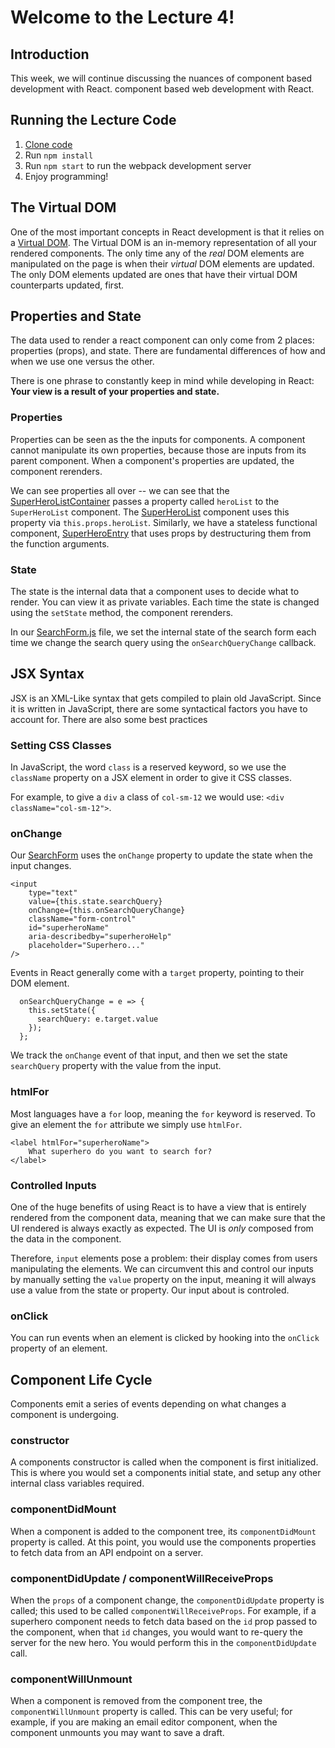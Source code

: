 # Welcome to the Lecture 4!

## Introduction

This week, we will continue discussing the nuances of component based development with React. component based web development with React.

## Running the Lecture Code

1.  [Clone code](https://github.com/Stevens-CS554/superheroes)
2.  Run `npm install`
3.  Run `npm start` to run the webpack development server
4.  Enjoy programming!

## The Virtual DOM

One of the most important concepts in React development is that it relies on a [Virtual DOM](https://reactjs.org/docs/faq-internals.html). The Virtual DOM is an in-memory representation of all your rendered components. The only time any of the _real_ DOM elements are manipulated on the page is when their _virtual_ DOM elements are updated. The only DOM elements updated are ones that have their virtual DOM counterparts updated, first.

## Properties and State

The data used to render a react component can only come from 2 places: properties (props), and state. There are fundamental differences of how and when we use one versus the other.

There is one phrase to constantly keep in mind while developing in React: **Your view is a result of your properties and state.**

### Properties

Properties can be seen as the the inputs for components. A component cannot manipulate its own properties, because those are inputs from its parent component. When a component's properties are updated, the component rerenders.

We can see properties all over -- we can see that the [SuperHeroListContainer](https://github.com/Stevens-CS554/superheroes/blob/master/src/SuperHeroListContainer.js) passes a property called `heroList` to the `SuperHeroList` component. The [SuperHeroList](https://github.com/Stevens-CS554/superheroes/blob/master/src/SuperHeroList.js) component uses this property via `this.props.heroList`. Similarly, we have a stateless functional component, [SuperHeroEntry](https://github.com/Stevens-CS554/superheroes/blob/master/src/SuperHeroEntry.js) that uses props by destructuring them from the function arguments.

### State

The state is the internal data that a component uses to decide what to render. You can view it as private variables. Each time the state is changed using the `setState` method, the component rerenders.

In our [SearchForm.js](https://github.com/Stevens-CS554/superheroes/blob/master/src/SearchForm.js) file, we set the internal state of the search form each time we change the search query using the `onSearchQueryChange` callback.

## JSX Syntax

JSX is an XML-Like syntax that gets compiled to plain old JavaScript. Since it is written in JavaScript, there are some syntactical factors you have to account for. There are also some best practices

### Setting CSS Classes

In JavaScript, the word `class` is a reserved keyword, so we use the `className` property on a JSX element in order to give it CSS classes.

For example, to give a `div` a class of `col-sm-12` we would use: `<div className="col-sm-12">`.

### onChange

Our [SearchForm](https://github.com/Stevens-CS554/superheroes/blob/master/src/SearchForm.js) uses the `onChange` property to update the state when the input changes.

```
<input
    type="text"
    value={this.state.searchQuery}
    onChange={this.onSearchQueryChange}
    className="form-control"
    id="superheroName"
    aria-describedby="superheroHelp"
    placeholder="Superhero..."
/>
```

Events in React generally come with a `target` property, pointing to their DOM element.

```
  onSearchQueryChange = e => {
    this.setState({
      searchQuery: e.target.value
    });
  };
```

We track the `onChange` event of that input, and then we set the state `searchQuery` property with the value from the input.

### htmlFor

Most languages have a `for` loop, meaning the `for` keyword is reserved. To give an element the `for` attribute we simply use `htmlFor`.

```
<label htmlFor="superheroName">
    What superhero do you want to search for?
</label>
```

### Controlled Inputs

One of the huge benefits of using React is to have a view that is entirely rendered from the component data, meaning that we can make sure that the UI rendered is always exactly as expected. The UI is _only_ composed from the data in the component.

Therefore, `input` elements pose a problem: their display comes from users manipulating the elements. We can circumvent this and control our inputs by manually setting the `value` property on the input, meaning it will always use a value from the state or property. Our input about is controled.

### onClick

You can run events when an element is clicked by hooking into the `onClick` property of an element.

## Component Life Cycle

Components emit a series of events depending on what changes a component is undergoing.

### constructor

A components constructor is called when the component is first initialized. This is where you would set a components initial state, and setup any other internal class variables required.

### componentDidMount

When a component is added to the component tree, its `componentDidMount` property is called. At this point, you would use the components properties to fetch data from an API endpoint on a server.

### componentDidUpdate / componentWillReceiveProps

When the `props` of a component change, the `componentDidUpdate` property is called; this used to be called `componentWillReceiveProps`. For example, if a superhero component needs to fetch data based on the `id` prop passed to the component, when that `id` changes, you would want to re-query the server for the new hero. You would perform this in the `componentDidUpdate` call.

### componentWillUnmount

When a component is removed from the component tree, the `componentWillUnmount` property is called. This can be very useful; for example, if you are making an email editor component, when the component unmounts you may want to save a draft.
